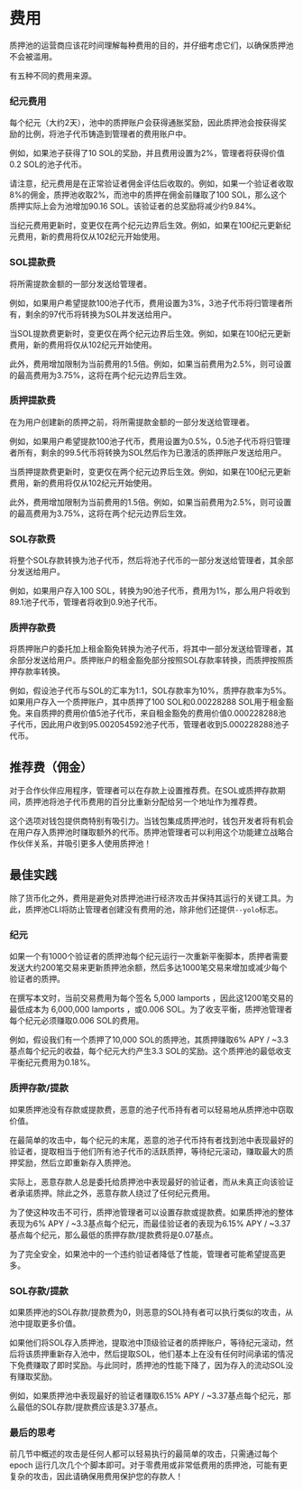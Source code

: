 # 费用

质押池的运营商应该花时间理解每种费用的目的，并仔细考虑它们，以确保质押池不会被滥用。

有五种不同的费用来源。

### 纪元费用

每个纪元（大约2天），池中的质押账户会获得通胀奖励，因此质押池会按获得奖励的比例，将池子代币铸造到管理者的费用账户中。

例如，如果池子获得了10 SOL的奖励，并且费用设置为2%，管理者将获得价值0.2 SOL的池子代币。

请注意，纪元费用是在正常验证者佣金评估后收取的。例如，如果一个验证者收取8%的佣金，质押池收取2%，而池中的质押在佣金前赚取了100 SOL，那么这个质押实际上会为池增加90.16 SOL。该验证者的总奖励将减少约9.84%。

当纪元费用更新时，变更仅在两个纪元边界后生效。例如，如果在100纪元更新纪元费用，新的费用将仅从102纪元开始使用。

### SOL提款费

将所需提款金额的一部分发送给管理者。

例如，如果用户希望提款100池子代币，费用设置为3%，3池子代币将归管理者所有，剩余的97代币将转换为SOL并发送给用户。

当SOL提款费更新时，变更仅在两个纪元边界后生效。例如，如果在100纪元更新费用，新的费用将仅从102纪元开始使用。

此外，费用增加限制为当前费用的1.5倍。例如，如果当前费用为2.5%，则可设置的最高费用为3.75%，这将在两个纪元边界后生效。

### 质押提款费

在为用户创建新的质押之前，将所需提款金额的一部分发送给管理者。

例如，如果用户希望提款100池子代币，费用设置为0.5%，0.5池子代币将归管理者所有，剩余的99.5代币将转换为SOL然后作为已激活的质押账户发送给用户。

当质押提款费更新时，变更仅在两个纪元边界后生效。例如，如果在100纪元更新费用，新的费用将仅从102纪元开始使用。

此外，费用增加限制为当前费用的1.5倍。例如，如果当前费用为2.5%，则可设置的最高费用为3.75%，这将在两个纪元边界后生效。

### SOL存款费

将整个SOL存款转换为池子代币，然后将池子代币的一部分发送给管理者，其余部分发送给用户。

例如，如果用户存入100 SOL，转换为90池子代币，费用为1%，那么用户将收到89.1池子代币，管理者将收到0.9池子代币。

### 质押存款费

将质押账户的委托加上租金豁免转换为池子代币，将其中一部分发送给管理者，其余部分发送给用户。质押账户的租金豁免部分按照SOL存款率转换，而质押按照质押存款率转换。

例如，假设池子代币与SOL的汇率为1:1，SOL存款率为10%，质押存款率为5%。如果用户存入一个质押账户，其中质押了100 SOL和0.00228288 SOL用于租金豁免。来自质押的费用价值5池子代币，来自租金豁免的费用价值0.000228288池子代币，因此用户收到95.002054592池子代币，管理者收到5.000228288池子代币。

## 推荐费（佣金）

对于合作伙伴应用程序，管理者可以在存款上设置推荐费。在SOL或质押存款期间，质押池将池子代币费用的百分比重新分配给另一个地址作为推荐费。

这个选项对钱包提供商特别有吸引力。当钱包集成质押池时，钱包开发者将有机会在用户存入质押池时赚取额外的代币。质押池管理者可以利用这个功能建立战略合作伙伴关系，并吸引更多人使用质押池！

## 最佳实践

除了货币化之外，费用是避免对质押池进行经济攻击并保持其运行的关键工具。为此，质押池CLI将防止管理者创建没有费用的池，除非他们还提供`--yolo`标志。

### 纪元

如果一个有1000个验证者的质押池每个纪元运行一次重新平衡脚本，质押者需要发送大约200笔交易来更新质押池余额，然后多达1000笔交易来增加或减少每个验证者的质押。

在撰写本文时，当前交易费用为每个签名 5,000 lamports ，因此这1200笔交易的最低成本为 6,000,000 lamports ，或0.006 SOL。为了收支平衡，质押池管理者每个纪元必须赚取0.006 SOL的费用。

例如，假设我们有一个质押了10,000 SOL的质押池，其质押赚取6% APY / ~3.3基点每个纪元的收益，每个纪元大约产生3.3 SOL的奖励。这个质押池的最低收支平衡纪元费用为0.18%。

### 质押存款/提款

如果质押池没有存款或提款费，恶意的池子代币持有者可以轻易地从质押池中窃取价值。

在最简单的攻击中，每个纪元的末尾，恶意的池子代币持有者找到池中表现最好的验证者，提取相当于他们所有池子代币的活跃质押，等待纪元滚动，赚取最大的质押奖励，然后立即重新存入质押池。

实际上，恶意存款人总是委托给质押池中表现最好的验证者，而从未真正向该验证者承诺质押。除此之外，恶意存款人绕过了任何纪元费用。

为了使这种攻击不可行，质押池管理者可以设置存款或提款费。如果质押池的整体表现为6% APY / ~3.3基点每个纪元，而最佳验证者的表现为6.15% APY / ~3.37基点每个纪元，那么最低的质押存款/提款费将是0.07基点。

为了完全安全，如果池中的一个违约验证者降低了性能，管理者可能希望提高更多。

### SOL存款/提款

如果质押池的SOL存款/提款费为0，则恶意的SOL持有者可以执行类似的攻击，从池中提取更多价值。

如果他们将SOL存入质押池，提取池中顶级验证者的质押账户，等待纪元滚动，然后将该质押重新存入池中，然后提取SOL，他们基本上在没有任何时间承诺的情况下免费赚取了即时奖励。与此同时，质押池的性能下降了，因为存入的流动SOL没有赚取奖励。

例如，如果质押池中表现最好的验证者赚取6.15% APY / ~3.37基点每个纪元，那么最低的SOL存款/提款费应该是3.37基点。

### 最后的思考

前几节中概述的攻击是任何人都可以轻易执行的最简单的攻击，只需通过每个 epoch 运行几次几个个脚本即可。对于零费用或非常低费用的质押池，可能有更复杂的攻击，因此请确保用费用保护您的存款人！
